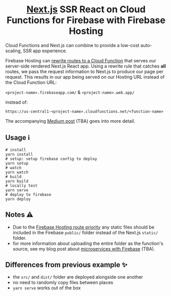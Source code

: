 <div align="center">

# [Next.js][nextjs] SSR React on Cloud Functions for Firebase with Firebase Hosting

</div>

Cloud Functions and Next.js can combine to provide a low-cost auto-scaling, SSR app experience.

Firebase Hosting can [rewrite routes to a Cloud Function][function-rewrites] that serves our server-side rendered Next.js React app. Using a rewrite rule that catches **all** routes, we pass the request information to Next.js to produce our page per request. This results in our app being served on our Hosting URL instead of the Cloud Function URL:

`<project-name>.firebaseapp.com/` & `<project-name>.web.app/`

instead of:

`https://us-central1-<project-name>.cloudfunctions.net/<function-name>`

The accompanying [Medium post][medium-nextjs] (TBA) goes into more detail.

## Usage ℹ️

```shell
# install
yarn install
# setup: setup firebase config to deploy
yarn setup
# watch
yarn watch
# build
yarn build
# locally test
yarn serve
# deploy to firebase
yarn deploy
```

## Notes ⚠️

- Due to the [Firebase Hosting route priority][fb-route-priority] any static files should be included in the Firebase `public/` folder instead of the Next.js `static/` folder.
- for more information about uploading the entire folder as the function's source, see my blog post about [microservices with Firebase][fb-microservices] (TBA).

## Differences from previous example ✨

- the `src/` and `dist/` folder are deployed alongside one another
- no need to randomly copy files between places
- `yarn serve` works out of the box

[function-rewrites]: https://firebase.google.com/docs/hosting/full-config#section-rewrites
[fb-route-priority]: https://firebase.google.com/docs/hosting/full-config#hosting_priority_order
[medium-nextjs]: https://medium.com/@jthegedus/table-of-contents-ec337953b39b
[nextjs]: https://nextjs.org/
[fb-microservices]: https://medium.com/@jthegedus/table-of-contents-ec337953b39b
